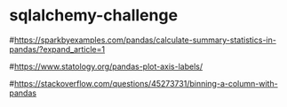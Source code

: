 # sqlalchemy-challenge

#https://sparkbyexamples.com/pandas/calculate-summary-statistics-in-pandas/?expand_article=1

#https://www.statology.org/pandas-plot-axis-labels/

#https://stackoverflow.com/questions/45273731/binning-a-column-with-pandas



